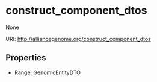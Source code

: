 # construct_component_dtos

None

URI: http://alliancegenome.org/construct_component_dtos



<!-- no inheritance hierarchy -->


## Properties

 * Range: GenomicEntityDTO


